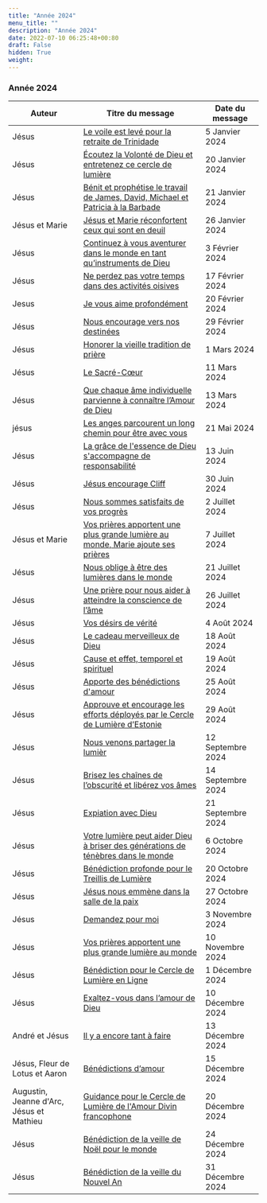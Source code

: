 ```yaml
---
title: "Année 2024"
menu_title: ""
description: "Année 2024"
date: 2022-07-10 06:25:48+00:80
draft: False
hidden: True
weight:
---
```

### Année 2024

**Auteur** | **Titre du message** | **Date du message**  
---|---|---
Jésus | [Le voile est levé pour la retraite de Trinidade ](/fr-contemporary-messages/fr-contemporary-messages-by-date-order/fr-contemporary-messages-2024/fr-2024-1-5-3-af-jesus/) | 5 Janvier 2024
Jésus  | [Écoutez la Volonté de Dieu et entretenez ce cercle de lumière](/fr-contemporary-messages/fr-contemporary-messages-by-date-order/fr-contemporary-messages-2024/fr-2024-1-20-2-af-jesus/) | 20 Janvier 2024
Jésus  | [Bénit et prophétise le travail de James, David, Michael et Patricia à la Barbade ](/fr-contemporary-messages/fr-contemporary-messages-by-date-order/fr-contemporary-messages-2024/fr-2024-1-21-3-af-jesus/) | 21 Janvier 2024
Jésus et Marie | [Jésus et Marie réconfortent ceux qui sont en deuil](/fr-contemporary-messages/fr-contemporary-messages-by-date-order/fr-contemporary-messages-2024/fr-2024-1-26-1-af-jesus-and-mary/) | 26 Janvier 2024
Jésus | [Continuez à vous aventurer dans le monde en tant qu’instruments de Dieu ](/fr-contemporary-messages/fr-contemporary-messages-by-date-order/fr-contemporary-messages-2024/fr-2024-2-3-2-af-jesus/) | 3 Février 2024
Jésus | [Ne perdez pas votre temps dans des activités oisives ](/fr-contemporary-messages/fr-contemporary-messages-by-date-order/fr-contemporary-messages-2024/fr-2024-2-17-1-af-jesus/) | 17 Février 2024
Jesus | [Je  vous aime profondément](/fr-contemporary-messages/fr-contemporary-messages-by-date-order/fr-contemporary-messages-2024/fr-2024-2-20-3-af-jesus/) | 20 Février 2024
Jésus | [Nous encourage vers nos destinées ](/fr-contemporary-messages/fr-contemporary-messages-by-date-order/fr-contemporary-messages-2024/fr-2024-2-29-3-af-jesus/) | 29 Février 2024
Jésus | [Honorer la vieille tradition de prière](/fr-contemporary-messages/fr-contemporary-messages-by-date-order/fr-contemporary-messages-2024/fr-2024-3-1-3-af-jesus/) | 1 Mars 2024
Jésus | [Le Sacré-Cœur](/fr-contemporary-messages/fr-contemporary-messages-by-date-order/fr-contemporary-messages-2024/fr-2024-3-11-1-jw-jesus/) | 11 Mars 2024
Jésus | [Que chaque âme individuelle parvienne à connaître l’Amour de Dieu](/fr-contemporary-messages/fr-contemporary-messages-by-date-order/fr-contemporary-messages-2024/fr-2024-3-13-1-af-jesus/) | 13 Mars 2024
jésus | [Les anges parcourent un long chemin pour être avec vous ](/fr-contemporary-messages/fr-contemporary-messages-by-date-order/fr-contemporary-messages-2024/fr-2024-5-21-1-af-jesus/) | 21 Mai 2024
Jésus | [La grâce de l'essence de Dieu s'accompagne de responsabilité ](/fr-contemporary-messages/fr-contemporary-messages-by-date-order/fr-contemporary-messages-2024/fr-2024-6-13-1-mc-jesus/) | 13 Juin 2024
Jésus | [Jésus encourage Cliff](/fr-contemporary-messages/fr-contemporary-messages-by-date-order/fr-contemporary-messages-2024/fr-2024-6-30-2-af-jesus/) | 30 Juin 2024
Jésus | [Nous sommes satisfaits de vos progrès](/fr-contemporary-messages/fr-contemporary-messages-by-date-order/fr-contemporary-messages-2024/fr-2024-7-2-2-af-jesus/) | 2 Juillet 2024
Jésus et Marie | [Vos prières apportent une plus grande lumière au monde, Marie ajoute ses prières ](/fr-contemporary-messages/fr-contemporary-messages-by-date-order/fr-contemporary-messages-2024/fr-2024-7-7-1-af-jesus-and-mary/) | 7 Juillet 2024
Jésus | [Nous oblige à être des lumières dans le monde](/fr-contemporary-messages/fr-contemporary-messages-by-date-order/fr-contemporary-messages-2024/fr-2024-7-21-1-af-jesus/) | 21 Juillet 2024
Jésus | [Une prière pour nous aider à atteindre la conscience de l’âme ](/fr-contemporary-messages/fr-contemporary-messages-by-date-order/fr-contemporary-messages-2024/fr-2024-7-26-1-af-jesus/) | 26 Juillet 2024
Jésus | [Vos désirs de vérité ](/fr-contemporary-messages/fr-contemporary-messages-by-date-order/fr-contemporary-messages-2024/fr-2024-8-4-1-af-jesus/) | 4 Août 2024
Jésus | [Le cadeau merveilleux de Dieu](/fr-contemporary-messages/fr-contemporary-messages-by-date-order/fr-contemporary-messages-2024/fr-2024-8-18-1-af-jesus/) | 18 Août 2024
Jésus | [Cause et effet, temporel et spirituel](/fr-contemporary-messages/fr-contemporary-messages-by-date-order/fr-contemporary-messages-2024/fr-2024-8-19-1-jw-jesus/) | 19 Août 2024
Jésus | [Apporte des bénédictions d'amour](/fr-contemporary-messages/fr-contemporary-messages-by-date-order/fr-contemporary-messages-2024/fr-2024-8-25-2-af-jesus/) | 25 Août 2024
Jésus | [Approuve et encourage les efforts déployés par le Cercle de Lumière d’Estonie](/fr-contemporary-messages/fr-contemporary-messages-by-date-order/fr-contemporary-messages-2024/fr-2024-8-29-2-af-jesus/) | 29 Août 2024
Jésus | [Nous venons partager la lumièr](/fr-contemporary-messages/fr-contemporary-messages-by-date-order/fr-contemporary-messages-2024/fr-2024-9-12-1-af-jesus/) | 12 Septembre 2024
Jésus | [Brisez les chaînes de l’obscurité et libérez vos âmes](/fr-contemporary-messages/fr-contemporary-messages-by-date-order/fr-contemporary-messages-2024/fr-2024-9-14-1-af-jesus/) | 14 Septembre 2024
Jésus | [Expiation avec Dieu](/fr-contemporary-messages/fr-contemporary-messages-by-date-order/fr-contemporary-messages-2024/fr-2024-9-21-1-af-jesus/) | 21 Septembre 2024
Jésus | [Votre lumière peut aider Dieu à briser des générations de ténèbres dans le monde ](/fr-contemporary-messages/fr-contemporary-messages-by-date-order/fr-contemporary-messages-2024/fr-2024-10-6-1-af-jesus/) | 6 Octobre 2024
Jésus | [Bénédiction profonde pour le Treillis de Lumière](/fr-contemporary-messages/fr-contemporary-messages-by-date-order/fr-contemporary-messages-2024/fr-2024-10-20-2-af-jesus/) | 20 Octobre 2024
Jésus | [Jésus nous emmène dans la salle de la paix](/fr-contemporary-messages/fr-contemporary-messages-by-date-order/fr-contemporary-messages-2024/fr-2024-10-27-2-af-jesus/) | 27 Octobre 2024
Jésus | [Demandez pour moi](/fr-contemporary-messages/fr-contemporary-messages-by-date-order/fr-contemporary-messages-2024/fr-2024-11-3-1-af-jesus/) | 3 Novembre 2024
Jésus | [Vos prières apportent une plus grande lumière au monde](/fr-contemporary-messages/fr-contemporary-messages-by-date-order/fr-contemporary-messages-2024/fr-2024-11-10-1-af-jesus/) | 10 Novembre 2024
Jésus | [Bénédiction pour le Cercle de Lumière en Ligne](/fr-contemporary-messages/fr-contemporary-messages-by-date-order/fr-contemporary-messages-2024/fr-2024-12-1-1-af-jesus/) | 1 Décembre 2024
Jésus | [Exaltez-vous dans l’amour de Dieu](/fr-contemporary-messages/fr-contemporary-messages-by-date-order/fr-contemporary-messages-2024/fr-2024-12-10-2-af-jesus/) | 10 Décembre 2024
André et Jésus | [Il y a encore tant à faire](/fr-contemporary-messages/fr-contemporary-messages-by-date-order/fr-contemporary-messages-2024/fr-2024-12-13-1-af-andrew-and-jesus/) | 13 Décembre 2024
Jésus, Fleur de Lotus et Aaron | [Bénédictions d’amour](/fr-contemporary-messages/fr-contemporary-messages-by-date-order/fr-contemporary-messages-2024/fr-2024-12-15-1-af-jesus-aaron-and-lotus-blossom/) | 15 Décembre 2024
Augustin, Jeanne d'Arc, Jésus  et Mathieu | [Guidance pour le Cercle de Lumière de l'Amour Divin francophone](/fr-contemporary-messages/fr-contemporary-messages-by-date-order/fr-contemporary-messages-2024/fr-2024-12-20-2-af-augustine-joan-of-arc-jesus-and-matthew/) | 20 Décembre 2024
Jésus | [Bénédiction de la veille de Noël pour le monde ](/fr-contemporary-messages/fr-contemporary-messages-by-date-order/fr-contemporary-messages-2024/fr-2024-12-24-1-af-jesus/) | 24 Décembre 2024
Jésus | [Bénédiction de la veille du Nouvel An](/fr-contemporary-messages/fr-contemporary-messages-by-date-order/fr-contemporary-messages-2024/fr-2024-12-31-1-af-jesus/) | 31 Décembre 2024
